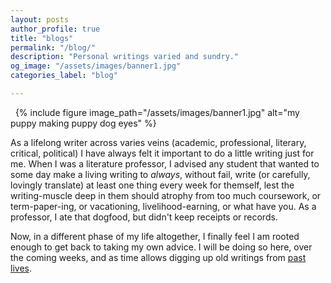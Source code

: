 ```yaml
---
layout: posts
author_profile: true
title: "blogs"
permalink: "/blog/"
description: "Personal writings varied and sundry."
og_image: "/assets/images/banner1.jpg"
categories_label: "blog"

---
```


&nbsp;
{% include figure image_path="/assets/images/banner1.jpg" alt="my puppy making puppy dog eyes" %}

As a lifelong writer across varies veins (academic, professional, literary, critical, political) I have always felt it important to do a little writing just for me.  When I was a literature professor, I advised any student that wanted to some day make a living writing to *always*, without fail, write (or carefully, lovingly translate) at least one thing every week for themself, lest the writing-muscle deep in them should atrophy from too much coursework, or term-paper-ing, or vacationing, livelihood-earning, or what have you.  As a professor, I ate that dogfood, but didn't keep receipts or records.

Now, in a different phase of my life altogether, I finally feel I am rooted enough to get back to taking my own advice.  I will be doing so here, over the coming weeks, and as time allows digging up old writings from [past](http://caballerojuan.tumblr.com) [lives](http://tortaface.com).
